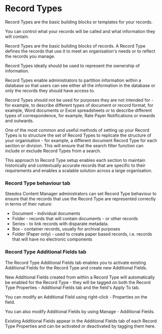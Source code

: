 Record Types
===

Record Types are the basic building blocks or templates for your records.

You can control what your records will be called and what information they will contain.

Record Types are the basic building blocks of records. A Record Type defines the records that use it to meet an organisation's needs or to reflect the records you manage.

Record Types ideally should be used to represent the ownership of information.

Record Types enable administrators to partition information within a database so that users can see either all the information in the database or only the records they should have access to.

Record Types should not be used for purposes they are not intended for - for example, to describe different types of document or record format, for example, Word documents or Excel spreadsheets or to describe different types of correspondence, for example, Rate Payer Notifications or inwards and outwards.

One of the most common and useful methods of setting up your Record Types is to structure the set of Record Types to replicate the structure of your organisation - for example, a different document Record Type for each section or division. This will ensure that the search filter function can include or exclude Record Types from a search.

This approach to Record Type setup enables each section to maintain historically and contextually accurate records that are specific to their requirements and enables a scalable solution across a large organisation.

### Record Type behaviour tab

Steedos Content Manager administrators can set Record Type behaviour to ensure that the records that use the Record Type are represented correctly in terms of their nature:

- Document - individual documents 
- Folder - records that will contain documents - or other records 
- Series - to link records with disparate metadata.
- Box - container records, usually for archival purposes 
- Folder (Paper only) - used to create paper based records, i.e. records that will have no electronic components 

### Record Type Additional Fields tab

The Record Type Additional Fields tab enables you to activate existing Additional Fields for the Record Type and create new Additional Fields.

New Additional Fields created from within a Record Type will automatically be enabled for the Record Type - they will be tagged on both the Record Type Properties - Additional Fields tab and the field's Apply To tab.

You can modify an Additional Field using right-click - Properties on the field.

You can also modify Additional Fields by using Manage - Additional Fields.

Existing Additional Fields appear in the Additional Fields tab of each Record Type Properties and can be activated or deactivated by tagging them here.
